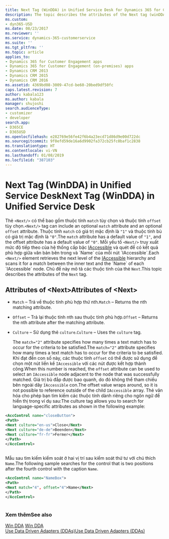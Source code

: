 ```yaml
---
title: Next Tag (WinDDA) in Unified Service Desk for Dynamics 365 for Customer Engagement apps Customer Enagagement| MicrosoftDocs
description: The topic describes the attributes of the Next tag (winDDA).
ms.custom:
- dyn365-USD
ms.date: 08/23/2017
ms.reviewer: ''
ms.service: dynamics-365-customerservice
ms.suite: ''
ms.tgt_pltfrm: ''
ms.topic: article
applies_to:
- Dynamics 365 for Customer Engagement apps
- Dynamics 365 for Customer Engagement (on-premises) apps
- Dynamics CRM 2013
- Dynamics CRM 2015
- Dynamics CRM 2016
ms.assetid: 4369bd08-3009-47cd-be60-20bed9df50fc
caps.latest.revision: 7
author: kabala123
ms.author: kabala
manager: shujoshi
search.audienceType:
- customizer
- developer
search.app:
- D365CE
- D365USD
ms.openlocfilehash: e282769e56fe42f6b4a23ecd71d86d9e00d722dc
ms.sourcegitcommit: 9f0efd59de16a6d9902fa372cb25fc0baf1c2838
ms.translationtype: HT
ms.contentlocale: vi-VN
ms.lasthandoff: 01/08/2019
ms.locfileid: "387103"
---
```

# <a name="next-tag-windda-in-unified-service-desk"></a><span data-ttu-id="0ccc8-103">Next Tag (WinDDA) in Unified Service Desk</span><span class="sxs-lookup"><span data-stu-id="0ccc8-103">Next Tag (WinDDA) in Unified Service Desk</span></span>
<span data-ttu-id="0ccc8-104">Thẻ `<Next/>` có thể bao gồm thuộc tính `match` tùy chọn và thuộc tính `offset` tùy chọn.</span><span class="sxs-lookup"><span data-stu-id="0ccc8-104">`<Next/>` tag can include an optional `match` attribute and an optional `offset` attribute.</span></span> <span data-ttu-id="0ccc8-105">Thuộc tính `match` có giá trị mặc định là `"1"` và thuộc tính bù có giá trị mặc định là `"0"`.</span><span class="sxs-lookup"><span data-stu-id="0ccc8-105">The `match` attribute has a default value of `"1"`, and the offset attribute has a default value of `"0"`.</span></span> <span data-ttu-id="0ccc8-106">Mỗi yếu tố `<Next/>` truy xuất mức độ tiếp theo của hệ thống cấp bậc [IAccessible](https://msdn.microsoft.com/library/accessibility.iaccessible\(v=vs.110\).aspx) và quét để có kết quả phù hợp giữa văn bản bên trong và `Name` của mỗi nút `IAccessible`.</span><span class="sxs-lookup"><span data-stu-id="0ccc8-106">Each `<Next/>` element retrieves the next level of the [IAccessible](https://msdn.microsoft.com/library/accessibility.iaccessible\(v=vs.110\).aspx) hierarchy and scans it for a match between the inner text and the `Name` of each `IAccessible` node.</span></span> <span data-ttu-id="0ccc8-107">Chủ đề này mô tả các thuộc tính của thẻ `Next`.</span><span class="sxs-lookup"><span data-stu-id="0ccc8-107">This topic describes the attributes of the `Next` tag.</span></span>  
  
## <a name="attributes-of-next"></a><span data-ttu-id="0ccc8-108">Attributes of \<Next></span><span class="sxs-lookup"><span data-stu-id="0ccc8-108">Attributes of \<Next></span></span>  
  
- <span data-ttu-id="0ccc8-109">`Match` – Trả về thuộc tính phù hợp thứ nth.</span><span class="sxs-lookup"><span data-stu-id="0ccc8-109">`Match` – Returns the nth matching attribute.</span></span>  
  
- <span data-ttu-id="0ccc8-110">`Offset` – Trả lại thuộc tính nth sau thuộc tính phù hợp.</span><span class="sxs-lookup"><span data-stu-id="0ccc8-110">`Offset` – Returns the nth attribute after the matching attribute.</span></span>  
  
- <span data-ttu-id="0ccc8-111">`Culture` – Sử dụng thẻ `culture`.</span><span class="sxs-lookup"><span data-stu-id="0ccc8-111">`Culture` – Uses the `culture` tag.</span></span>  
  
  <span data-ttu-id="0ccc8-112">The `match="2"` attribute specifies how many times a text match has to occur for the criteria to be satisfied.</span><span class="sxs-lookup"><span data-stu-id="0ccc8-112">The `match="2"` attribute specifies how many times a text match has to occur for the criteria to be satisfied.</span></span> <span data-ttu-id="0ccc8-113">Khi đạt đến con số này, các thuộc tính `offset` có thể được sử dụng để chọn một nút liền kề `IAccessible` với các nút được kết hợp thành công.</span><span class="sxs-lookup"><span data-stu-id="0ccc8-113">When this number is reached, the `offset` attribute can be used to select an `IAccessible` node adjacent to the node that was successfully matched.</span></span> <span data-ttu-id="0ccc8-114">Giá trị bù đắp được bao quanh, do đó không thể tham chiếu bên ngoài dãy `IAccessible` con.</span><span class="sxs-lookup"><span data-stu-id="0ccc8-114">The offset value wraps around, so it is not possible to reference outside of the child `IAccessible` array.</span></span> <span data-ttu-id="0ccc8-115">Thẻ văn hóa cho phép bạn tìm kiếm các thuộc tính dành riêng cho ngôn ngữ để hiển thị trong ví dụ sau:</span><span class="sxs-lookup"><span data-stu-id="0ccc8-115">The culture tag allows you to search for language-specific attributes as shown in the following example:</span></span>  
  
```xml  
<AccControl name="closeButton">  
<Path>  
<Next culture="en-us">Close</Next>  
<Next culture="de-de">Beenden</Next>  
<Next culture="fr-fr">Fermer</Next>  
</Path>  
</AccControl>  
  
```  
  
 <span data-ttu-id="0ccc8-116">Mẫu sau tìm kiếm kiểm soát ở hai vị trí sau kiểm soát thứ tư với chú thích `Name`.</span><span class="sxs-lookup"><span data-stu-id="0ccc8-116">The following sample searches for the control that is two positions after the fourth control with the caption `Name`.</span></span>  
  
```xml  
<AccControl name="NameBox">  
<Path>  
<Next match="4", offset="4">Name</Next>  
</Path>  
</AccControl>  
  
```  
  
### <a name="see-also"></a><span data-ttu-id="0ccc8-117">Xem thêm</span><span class="sxs-lookup"><span data-stu-id="0ccc8-117">See also</span></span>  
 <span data-ttu-id="0ccc8-118">[Win DDA](../unified-service-desk/windda.md) </span><span class="sxs-lookup"><span data-stu-id="0ccc8-118">[Win DDA](../unified-service-desk/windda.md) </span></span>  
 [<span data-ttu-id="0ccc8-119">Use Data Driven Adapters (DDAs)</span><span class="sxs-lookup"><span data-stu-id="0ccc8-119">Use Data Driven Adapters (DDAs)</span></span>](../unified-service-desk/use-data-driven-adapters-ddas.md)

